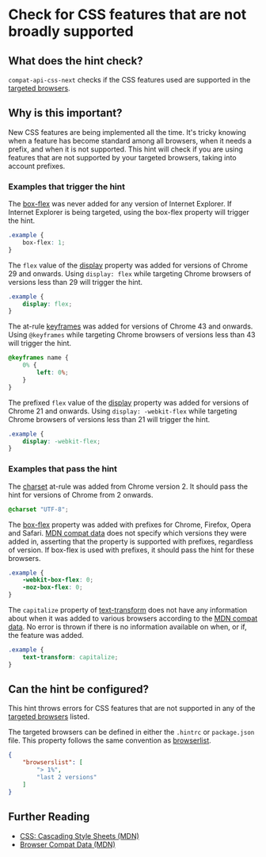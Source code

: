 # Check for CSS features that are not broadly supported

## What does the hint check?
`compat-api-css-next` checks if the CSS features used are
supported in the [targeted browsers][browser-context].

## Why is this important?

New CSS features are being implemented all the time. It's tricky knowing
when a feature has become standard among all browsers, when it needs a prefix,
and when it is not supported. This hint will check if you are using features
that are not supported by your targeted browsers, taking into account prefixes.

### Examples that **trigger** the hint

The [box-flex](https://developer.mozilla.org/en-US/docs/Web/CSS/box-flex) was
never added for any version of Internet Explorer. If Internet Explorer is
being targeted, using the box-flex property will trigger the hint.

```css
.example {
    box-flex: 1;
}
```

The `flex` value of the [display](https://developer.mozilla.org/en-US/docs/Web/CSS/display)
property was added for versions of Chrome 29 and onwards. Using `display: flex`
while targeting Chrome browsers of versions less than 29
will trigger the hint.

```css
.example {
    display: flex;
}
```

The at-rule [keyframes](https://developer.mozilla.org/en-US/docs/Web/CSS/@keyframes) was added for versions of Chrome 43 and onwards. Using `@keyframes`
while targeting Chrome browsers of versions less than 43
will trigger the hint.

```css
@keyframes name {
    0% {
        left: 0%;
    }
}
```

The prefixed `flex` value of the
[display](https://developer.mozilla.org/en-US/docs/Web/CSS/display)
property was added for versions of Chrome 21 and onwards.
Using `display: -webkit-flex` while targeting Chrome browsers of
versions less than 21 will trigger the hint.

```css
.example {
    display: -webkit-flex;
}
```

### Examples that **pass** the hint
The [charset](https://developer.mozilla.org/en-US/docs/Web/CSS/@charset)
at-rule was added from Chrome version 2. It should pass the hint for
versions of Chrome from 2 onwards.

```css
@charset "UTF-8";
```

The [box-flex](https://developer.mozilla.org/en-US/docs/Web/CSS/box-flex) property
was added with prefixes for Chrome, Firefox, Opera and Safari.
[MDN compat data][browser-compat] does not specify which versions
they were added in, asserting that the property is supported with
prefixes, regardless of version. If box-flex is used with prefixes,
it should pass the hint for these browsers.

```css
.example {
    -webkit-box-flex: 0;
    -moz-box-flex: 0;
}
```

The `capitalize` property of [text-transform](https://developer.mozilla.org/en-US/docs/Web/CSS/text-transform)
does not have any information about when it was added to various browsers
according to the  [MDN compat data][browser-compat]. No error is thrown
if there is no information available on when, or if, the feature was added.

```css
.example {
    text-transform: capitalize;
}
```

## Can the hint be configured?

This hint throws errors for CSS features that are not supported in any of the
[targeted browsers](../../hint/docs/user-guide/configuring-webhint/browser-context.md) listed.

The targeted browsers can be defined in either the `.hintrc` or `package.json` file.
This property follows the same convention as [browserlist](https://github.com/browserslist/browserslist#readme).

```json
{
    "browserslist": [
        "> 1%",
        "last 2 versions"
    ]
}
```

## Further Reading

* [CSS: Cascading Style Sheets (MDN)][docmdn]
* [Browser Compat Data (MDN)][browser-compat]

<!-- Link labels: -->

[docmdn]: https://developer.mozilla.org/en-US/docs/Web/CSS
[browser-compat]: https://github.com/mdn/browser-compat-data
[browser-context]: https://webhint.io/docs/user-guide/configuring-webhint/browser-context/
